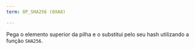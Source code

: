 ```yaml
---
term: OP_SHA256 (0XA8)

---
```

Pega o elemento superior da pilha e o substitui pelo seu hash utilizando a função `SHA256`.